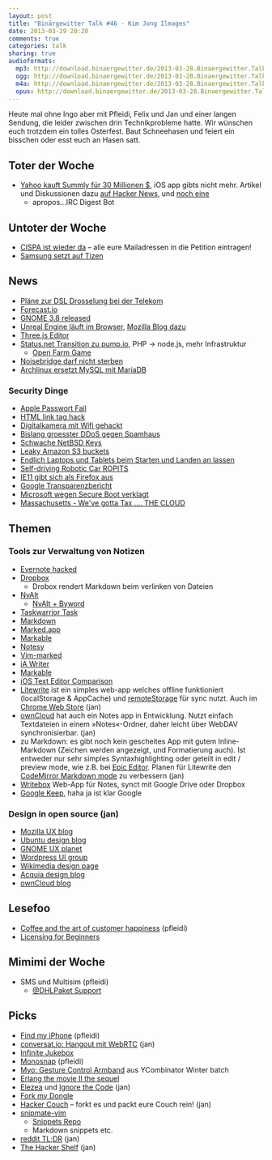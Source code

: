 ```yaml
---
layout: post
title: "Binärgewitter Talk #46 - Kim Jong Ilmages"
date: 2013-03-29 20:20
comments: true
categories: talk
sharing: true
audioformats:
  mp3: http://download.binaergewitter.de/2013-03-28.Binaergewitter.Talk.46.mp3
  ogg: http://download.binaergewitter.de/2013-03-28.Binaergewitter.Talk.46.ogg
  m4a: http://download.binaergewitter.de/2013-03-28.Binaergewitter.Talk.46.m4a
  opus: http://download.binaergewitter.de/2013-03-28.Binaergewitter.Talk.46.opus
---
```

Heute mal ohne Ingo aber mit Pfleidi, Felix und Jan und einer langen Sendung, die leider zwischen drin Technikprobleme hatte. Wir wünschen euch trotzdem ein tolles Osterfest. Baut Schneehasen und feiert
ein bisschen oder esst euch an Hasen satt.

## Toter der Woche

- [Yahoo kauft Summly für 30 Millionen $](http://ycorpblog.com/2013/03/25/yahoo-to-acquire-summly/), iOS app gibts nicht mehr. Artikel und Diskussionen dazu [auf Hacker News](
https://news.ycombinator.com/item?id=5442290), und [noch eine](https://news.ycombinator.com/item?id=5445159)
    - apropos...IRC Digest Bot

## Untoter der Woche

- [CISPA ist wieder da](http://www.cispaisback.org/) – alle eure Mailadressen in die Petition eintragen!
- [Samsung setzt auf Tizen](http://www.osnews.com/story/26865/Samsung_s_future_is_Tizen_not_Android)


## News

- [Pläne zur DSL Drosselung bei der Telekom](http://fanboys.fm/drossel/)
- [Forecast.io](http://forecast.io/)
- [GNOME 3.8 released](https://www.gnome.org/news/2013/03/gnome-3-8-released/)
- [Unreal Engine läuft im Browser](http://www.golem.de/news/html5-unreal-engine-laeuft-nativ-im-browser-1303-98432.html), [Mozilla Blog dazu](
https://blog.mozilla.org/blog/2013/03/27/mozilla-is-unlocking-the-power-of-the-web-as-a-platform-for-gaming/)
- [Three.js Editor](http://mrdoob.github.com/three.js/editor/)
- [Status.net Transition zu pump.io](https://lwn.net/SubscriberLink/544347/d9c904117b4824d1/), PHP -> node.js, mehr Infrastruktur
  - [Open Farm Game](https://openfarmgame.com/)
- [Noisebridge darf nicht sterben](https://www.noisebridge.net/pipermail/noisebridge-discuss/2013-March/035494.html)
- [Archlinux ersetzt MySQL mit MariaDB](https://www.archlinux.org/news/mariadb-replaces-mysql-in-repositories/)

### Security Dinge

- [Apple Passwort Fail](http://venturebeat.com/2013/03/22/apple-password-flaw/)
- [HTML link tag hack](http://hackaday.com/2013/03/23/html-link-tag-hack-sends-you-to-the-wrong-place/)
- [Digitalkamera mit Wifi gehackt](http://www.net-security.org/secworld.php?id=14651)
- [Bislang groesster DDoS gegen Spamhaus](http://www.gulli.com/news/21132-massive-ddos-angriffe-gegen-spamhaus-2013-03-27)
- [Schwache NetBSD Keys](http://www.theregister.co.uk/2013/03/26/netbsd_crypto_bug/)
- [Leaky Amazon S3 buckets](http://www.v3.co.uk/v3-uk/news/2258192/leaky-amazon-s3-buckets-put-thousands-of-company-secrets-at-risk)
- [Endlich Laptops und Tablets beim Starten und Landen an lassen](http://9to5google.com/2013/03/25/faa-expected-to-allow-tablet-and-laptop-use-during-take-off-landing-this-year/)
- [Self-driving Robotic Car ROPITS](http://www.shiotsu-used-car.com/blog/hitachi-selfdrivingroboticcar-ropits.htm)
- [IE11 gibt sich als Firefox aus](http://www.neowin.net/news/ie11-to-appear-as-firefox-to-avoid-legacy-ie-css)
- [Google Transparenzbericht](http://www.google.com/transparencyreport/removals/)
- [Microsoft wegen Secure Boot verklagt](http://www.heise.de/open/meldung/Microsoft-wegen-Secure-Boot-verklagt-1830704.html)
- [Massachusetts - We've gotta Tax .... THE CLOUD](http://slashdot.org/topic/cloud/massachusetts-considering-a-tax-on-the-cloud/)

## Themen

### Tools zur Verwaltung von Notizen

- [Evernote hacked](http://www.cnn.com/2013/03/04/tech/web/evernote-hacked)
- [Dropbox](http://www.dropbox.com/)
  - Drobox rendert Markdown beim verlinken von Dateien
- [NvAlt](http://brettterpstra.com/projects/nvalt/)
  * [NvAlt + Byword](http://bettermess.com/nvalt-and-byword/)
- [Taskwarrior Task](http://taskwarrior.org/projects/show/taskwarrior)
- [Markdown](http://daringfireball.net/projects/markdown/)
- [Marked.app](http://markedapp.com/)
- [Markable](http://markable.in/)
- [Notesy](http://notesy-app.com/)
- [Vim-marked](https://github.com/itspriddle/vim-marked)
- [iA Writer](http://www.iawriter.com/mac/)
- [Markable](http://markable.in/)
- [iOS Text Editor Comparison](http://brettterpstra.com/ios-text-editors/)
- [Litewrite](http://litewrite.net) ist ein simples web-app welches offline funktioniert (localStorage & AppCache) und [remoteStorage](http://remotestorage.io) für sync nutzt. Auch im [Chrome Web
Store](https://chrome.google.com/webstore/detail/litewrite/cbdonnipllnmnkbmeopncohocjggmdkk) (jan)
- [ownCloud](http://owncloud.org) hat auch ein Notes app in Entwicklung. Nutzt einfach Textdateien in einem »Notes«-Ordner, daher leicht über WebDAV synchronisierbar. (jan)
- zu Markdown: es gibt noch kein gescheites App mit gutem Inline-Markdown (Zeichen werden angezeigt, und Formatierung auch). Ist entweder nur sehr simples Syntaxhighlighting oder geteilt in edit / preview
mode, wie z.B. bei [Epic Editor](http://epiceditor.com). Planen für Litewrite den [CodeMirror Markdown mode](http://codemirror.net/mode/markdown/index.html) zu verbessern (jan)
- [Writebox](https://write-box.appspot.com/) Web-App für Notes, synct mit Google Drive oder Dropbox
- [Google Keep](https://drive.google.com/keep/), haha ja ist klar Google


### Design in open source (jan)

- [Mozilla UX blog](https://blog.mozilla.org/ux/)
- [Ubuntu design blog](http://design.canonical.com/)
- [GNOME UX planet](https://planet.gnome.org/ux/)
- [Wordpress UI group](https://make.wordpress.org/ui/)
- [Wikimedia design page](https://www.mediawiki.org/wiki/Design)
- [Acquia design blog](http://www.acquia.com/blog/design)
- [ownCloud blog](https://owncloud.com/blog/category/community)


## Lesefoo

- [Coffee and the art of customer happiness](http://www.paperplanes.de//2013/1/16/coffee-and-the-art-of-customer-happiness.html) (pfleidi)
- [Licensing for Beginners](https://joepie91.wordpress.com/2013/03/21/licensing-for-beginners/)


## Mimimi der Woche

- SMS und Multisim (pfleidi)
    * [@DHLPaket Support](https://twitter.com/dhlpaket)


## Picks

- [Find my iPhone](http://www.apple.com/iphone/icloud/#find) (pfleidi)
- [conversat.io: Hangout mit WebRTC](http://conversat.io/binaergewitter) (jan)
- [Infinite Jukebox](http://labs.echonest.com/Uploader/index.html)
- [Monosnap](http://monosnap.com/) (pfleidi)
- [Myo: Gesture Control Armband](https://getmyo.com/) aus YCombinator Winter batch
- [Erlang the movie II the sequel](http://www.gar1t.com/blog/2013/03/21/erlang-the-movie-ii-the-sequel/)
- [Elezea](http://www.elezea.com/) und [Ignore the Code](http://ignorethecode.net/blog/) (jan)
- [Fork my Dongle](http://forkmydongle.com/)
- [Hacker Couch](http://github.com/jancborchardt/hackercouch) – forkt es und packt eure Couch rein! (jan)
- [snipmate-vim](https://github.com/garbas/vim-snipmate)
    - [Snippets Repo](https://github.com/honza/snipmate-snippets)
    - Markdown snippets etc.
- [reddit TL;DR](http://www.reddit.com/r/tldr) (jan)
- [The Hacker Shelf](http://hackershelf.com/browse/) (jan)
